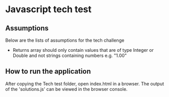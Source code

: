 # Javascript tech test

## Assumptions
Below are the lists of assumptions for  the tech challenge
- Returns array should only contain values that are of type Integer or Double and
not strings containing numbers e.g. "1.00"

## How to run the application
After copying the Tech test folder, open index.html in a browser.
The output of the 'solutions.js' can be viewed in the browser console.
